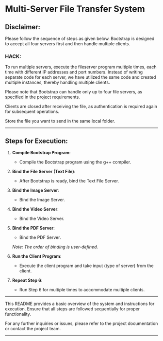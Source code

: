 # Multi-Server File Transfer System

## Disclaimer:

Please follow the sequence of steps as given below. Bootstrap is designed to accept all four servers first and then handle multiple clients.

### HACK:

To run multiple servers, execute the fileserver program multiple times, each time with different IP addresses and port numbers. Instead of writing separate code for each server, we have utilized the same code and created multiple instances, thereby handling multiple clients.

Please note that Bootstrap can handle only up to four file servers, as specified in the project requirements.

Clients are closed after receiving the file, as authentication is required again for subsequent operations.

Store the file you want to send in the same local folder.

---

## Steps for Execution:

1. **Compile Bootstrap Program**:
    - Compile the Bootstrap program using the g++ compiler.

2. **Bind the File Server (Text File)**:
    - After Bootstrap is ready, bind the Text File Server.

3. **Bind the Image Server**:
    - Bind the Image Server.

4. **Bind the Video Server**:
    - Bind the Video Server.

5. **Bind the PDF Server**:
    - Bind the PDF Server.

    *Note: The order of binding is user-defined.*

6. **Run the Client Program**:
    - Execute the client program and take input (type of server) from the client.

7. **Repeat Step 6**:
    - Run Step 6 for multiple times to accommodate multiple clients.

---

This README provides a basic overview of the system and instructions for execution. Ensure that all steps are followed sequentially for proper functionality.

For any further inquiries or issues, please refer to the project documentation or contact the project team.

--- 
